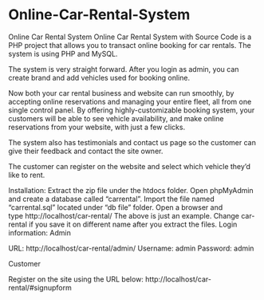 # Online-Car-Rental-System
Online Car Rental System
Online Car Rental System with Source Code is a PHP project that allows you to transact online booking for car rentals. The system is using PHP and MySQL.

The system is very straight forward. After you login as admin, you can create brand and add vehicles used for booking online.

Now both your car rental business and website can run smoothly, by accepting online reservations and managing your entire fleet, all from one single control panel. By offering highly-customizable booking system, your customers will be able to see vehicle availability, and make online reservations from your website, with just a few clicks.

The system also has testimonials and contact us page so the customer can give their feedback and contact the site owner.

The customer can register on the website and select which vehicle they’d like to rent.

Installation:
Extract the zip file under the htdocs folder.
Open phpMyAdmin and create a database called “carrental”.
Import the file named “carrental.sql” located under “db file” folder.
Open a browser and type http://localhost/car-rental/
The above is just an example. Change car-rental if you save it on different name after you extract the files.
Login information:
Admin

URL: http://localhost/car-rental/admin/
Username: admin
Password: admin

Customer

Register on the site using the URL below:
http://localhost/car-rental/#signupform


